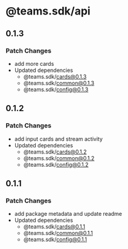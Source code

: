 # @teams.sdk/api

## 0.1.3

### Patch Changes

-   add more cards
-   Updated dependencies
    -   @teams.sdk/cards@0.1.3
    -   @teams.sdk/common@0.1.3
    -   @teams.sdk/config@0.1.3

## 0.1.2

### Patch Changes

-   add input cards and stream activity
-   Updated dependencies
    -   @teams.sdk/cards@0.1.2
    -   @teams.sdk/common@0.1.2
    -   @teams.sdk/config@0.1.2

## 0.1.1

### Patch Changes

-   add package metadata and update readme
-   Updated dependencies
    -   @teams.sdk/cards@0.1.1
    -   @teams.sdk/common@0.1.1
    -   @teams.sdk/config@0.1.1
